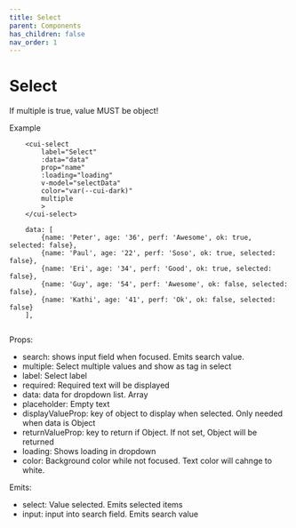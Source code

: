 ```yaml
---
title: Select
parent: Components
has_children: false
nav_order: 1
---
```


# Select

If multiple is true, value MUST be object!

Example
```
    <cui-select 
        label="Select"
        :data="data"
        prop="name"
        :loading="loading"
        v-model="selectData"
        color="var(--cui-dark)"
        multiple
        >
    </cui-select>

    data: [
        {name: 'Peter', age: '36', perf: 'Awesome', ok: true, selected: false},
        {name: 'Paul', age: '22', perf: 'Soso', ok: true, selected: false},
        {name: 'Eri', age: '34', perf: 'Good', ok: true, selected: false},
        {name: 'Guy', age: '54', perf: 'Awesome', ok: false, selected: false},
        {name: 'Kathi', age: '41', perf: 'Ok', ok: false, selected: false}
    ],


```
Props:

- search: shows input field when focused. Emits search value.
- multiple: Select multiple values and show as tag in select
- label: Select label
- required: Required text will be displayed
- data: data for dropdown list. Array
- placeholder: Empty text
- displayValueProp: key of object to display when selected. Only needed when data is Object
- returnValueProp: key to return if Object. If not set, Object will be returned
- loading: Shows loading in dropdown
- color: Background color while not focused. Text color will cahnge to white.

Emits:

- select: Value selected. Emits selected items
- input: input into search field. Emits search value